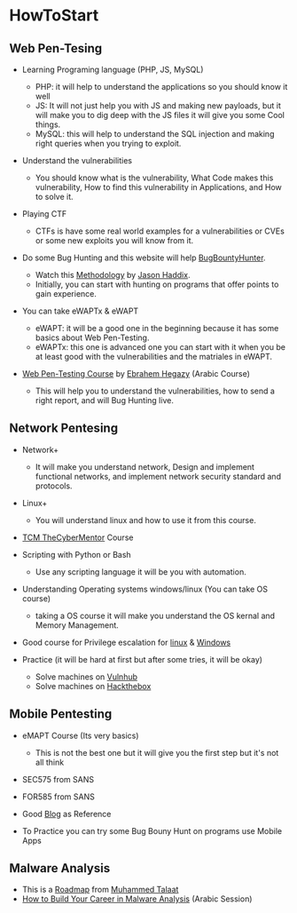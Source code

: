 # HowToStart

## Web Pen-Tesing
  - Learning Programing language (PHP, JS, MySQL)
    - PHP: it will help to understand the applications so you should know it well
    - JS: It will not just help you with JS and making new payloads, but it will make you to dig deep with the JS files it will give you some Cool things.
    - MySQL: this will help to understand the SQL injection and making right queries when you trying to exploit.
    
  - Understand the vulnerabilities
    - You should know what is the vulnerability, What Code makes this vulnerability, How to find this vulnerability in Applications, and How to solve it.
    
  - Playing CTF
    - CTFs is have some real world examples for a vulnerabilities or CVEs or some new exploits you will know from it.
    
  - Do some Bug Hunting and this website will help [BugBountyHunter](https://bugbountyhunter.com/).
    - Watch this [Methodology](https://www.youtube.com/watch?v=gIz_yn0Uvb8) by [Jason Haddix](https://twitter.com/jhaddix).
    - Initially, you can start with hunting on programs that offer points to gain experience.
  
  - You can take eWAPTx & eWAPT
    - eWAPT: it will be a good one in the beginning because it has some basics about Web Pen-Testing.
    - eWAPTx: this one is advanced one you can start with it when you be at least good with the vulnerabilities and the matriales in eWAPT.
  
  - [Web Pen-Testing Course](https://www.youtube.com/playlist?list=PLv7cogHXoVhXvHPzIl1dWtBiYUAL8baHj) by [Ebrahem Hegazy](https://twitter.com/Zigoo0) (Arabic Course)
    - This will help you to understand the vulnerabilities, how to send a right report, and will Bug Hunting live.
  
## Network Pentesing
  - Network+
    - It will make you understand network, Design and implement functional networks, and implement network security standard and protocols.
    
  - Linux+
    - You will understand linux and how to use it from this course.
    
  - [TCM TheCyberMentor](https://academy.tcm-sec.com/) Course
  
  - Scripting with Python or Bash
    - Use any scripting language it will be you with automation. 
    
  - Understanding Operating systems windows/linux (You can take OS course)
    - taking a OS course it will make you understand the OS kernal and Memory Management.
  
  - Good course for Privilege escalation for [linux](https://tryhackme.com/room/linuxprivescarena) & [Windows](https://www.aldeid.com/wiki/TryHackMe-Windows-PrivEsc-Arena)
    
  - Practice (it will be hard at first but after some tries, it will be okay)
    - Solve machines on [Vulnhub](https://www.vulnhub.com/) 
    - Solve machines on [Hackthebox](https://www.hackthebox.eu/)

## Mobile Pentesting
  - eMAPT Course (Its very basics)
    - This is not the best one but it will give you the first step but it's not all think
    
  - SEC575 from SANS
  - FOR585 from SANS
  - Good [Blog](http://blog.itselectlab.com/?page_id=7703) as Reference
  - To Practice you can try some Bug Bouny Hunt on programs use Mobile Apps

## Malware Analysis
  - This is a [Roadmap](https://drive.google.com/drive/folders/1grlkHlPtwoLiYiNFzf1-LD0HjDwtuOUl) from [Muhammed Talaat](https://www.facebook.com/vs.viro)
  - [How to Build Your Career in Malware Analysis](https://www.facebook.com/amr.thabet.376/videos/397136105060646/) (Arabic Session)
